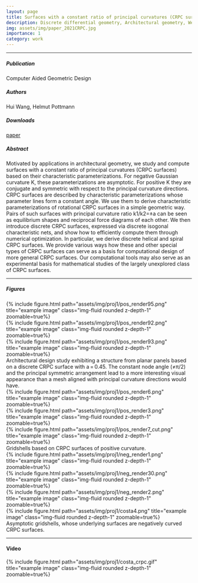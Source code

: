 ```yaml
---
layout: page
title: Surfaces with a constant ratio of principal curvatures (CRPC surfaces)
description: Discrete differential geometry, Architectural geometry, Weingarten surface, Characteristic parameterization, Constant ratio of principal curvatures, Principal symmetric net
img: assets/img/paper_2021CRPC.jpg
importance: 1
category: work
---
```


------
##### Publication
Computer Aided Geometric Design

##### Authors
Hui Wang, Helmut Pottmann

##### Downloads
[paper](assets/pdf/2022_crpc.pdf)

##### Abstract
Motivated by applications in architectural geometry, we study and compute surfaces with a constant ratio of principal curvatures (CRPC surfaces) based on their characteristic parameterizations. For negative Gaussian curvature K, these parameterizations are asymptotic. For positive K they are conjugate and symmetric with respect to the principal curvature directions. CRPC surfaces are described by characteristic parameterizations whose parameter lines form a constant angle. We use them to derive characteristic parameterizations of rotational CRPC surfaces in a simple geometric way. Pairs of such surfaces with principal curvature ratio k1/k2=±a can be seen as equilibrium shapes and reciprocal force diagrams of each other. We then introduce discrete CRPC surfaces, expressed via discrete isogonal characteristic nets, and show how to efficiently compute them through numerical optimization. In particular, we derive discrete helical and spiral CRPC surfaces. We provide various ways how these and other special types of CRPC surfaces can serve as a basis for computational design of more general CRPC surfaces. Our computational tools may also serve as an experimental basis for mathematical studies of the largely unexplored class of CRPC surfaces.

------

##### Figures

<div class="row">
    <div class="col-sm mt-3 mt-md-0">
        {% include figure.html path="assets/img/proj1/pos_render95.png" title="example image" class="img-fluid rounded z-depth-1" zoomable=true%}
    </div>
    <div class="col-sm mt-3 mt-md-0">
        {% include figure.html path="assets/img/proj1/pos_render92.png" title="example image" class="img-fluid rounded z-depth-1" zoomable=true%}
    </div>
    <div class="col-sm mt-3 mt-md-0">
        {% include figure.html path="assets/img/proj1/pos_render93.png" title="example image" class="img-fluid rounded z-depth-1" zoomable=true%}
    </div>
</div>
Architectural design study exhibiting a structure from planar panels based on a discrete CRPC surface with a = 0.45. The constant node angle (≠π/2) and the principal symmetric arrangement lead to a more interesting visual appearance than a mesh aligned with principal curvature directions would have.

<div class="row">
    <div class="col-sm mt-3 mt-md-0">
        {% include figure.html path="assets/img/proj1/pos_render6.png" title="example image" class="img-fluid rounded z-depth-1" zoomable=true%}
    </div>
    <div class="col-sm mt-3 mt-md-0">
        {% include figure.html path="assets/img/proj1/pos_render3.png" title="example image" class="img-fluid rounded z-depth-1" zoomable=true%}
    </div>
    <div class="col-sm mt-3 mt-md-0">
        {% include figure.html path="assets/img/proj1/pos_render7_cut.png" title="example image" class="img-fluid rounded z-depth-1" zoomable=true%}
    </div>
</div>
Gridshells based on CRPC surfaces of positive curvature.

<div class="row">
    <div class="col-sm mt-3 mt-md-0">
        {% include figure.html path="assets/img/proj1/neg_render1.png" title="example image" class="img-fluid rounded z-depth-1" zoomable=true%}
    </div>
    <div class="col-sm mt-3 mt-md-0">
        {% include figure.html path="assets/img/proj1/neg_render30.png" title="example image" class="img-fluid rounded z-depth-1" zoomable=true%}
    </div>
    <div class="col-sm mt-3 mt-md-0">
        {% include figure.html path="assets/img/proj1/neg_render2.png" title="example image" class="img-fluid rounded z-depth-1" zoomable=true%}
    </div>
    <div class="col-sm mt-3 mt-md-0">
        {% include figure.html path="assets/img/proj1/costa4.png" title="example image" class="img-fluid rounded z-depth-1" zoomable=true%}
    </div>    
</div>
Asymptotic gridshells, whose underlying surfaces are negatively curved CRPC surfaces.


------

#### Video

<div class="row">
    <div class="col-sm mt-3 mt-md-0">
        {% include figure.html path="assets/img/proj1/costa_crpc.gif" title="example image" class="img-fluid rounded z-depth-1" zoomable=true%}
    </div>
</div>